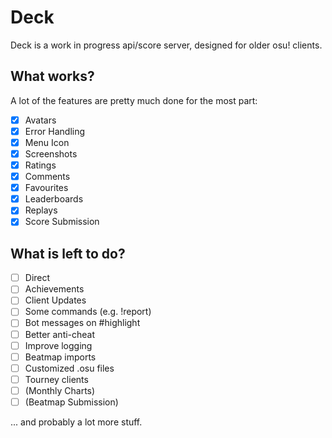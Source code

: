 # Deck

Deck is a work in progress api/score server, designed for older osu! clients.

## What works?

A lot of the features are pretty much done for the most part:

- [x] Avatars
- [x] Error Handling
- [x] Menu Icon
- [x] Screenshots
- [x] Ratings
- [x] Comments
- [x] Favourites
- [x] Leaderboards
- [x] Replays
- [x] Score Submission

## What is left to do?

- [ ] Direct
- [ ] Achievements
- [ ] Client Updates
- [ ] Some commands (e.g. !report)
- [ ] Bot messages on #highlight
- [ ] Better anti-cheat
- [ ] Improve logging
- [ ] Beatmap imports
- [ ] Customized .osu files
- [ ] Tourney clients
- [ ] (Monthly Charts)
- [ ] (Beatmap Submission)

... and probably a lot more stuff.
